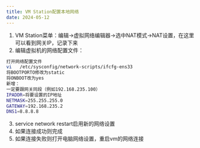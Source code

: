 ```yaml
---
title: VM Station配置本地网络
date: 2024-05-12
---
```


1. VM Station菜单：编辑->虚拟网络编辑器->选中NAT模式->NAT设置，在这里可以看到网关IP，记录下来
2. 编辑虚拟机的网络配置文件：

```bash
打开网络配置文件
vi   /etc/sysconfig/network-scripts/ifcfg-ens33
将BOOTPORTO修改为static
将ONBOOT改为yes
新增：
一定要跟网关同段（例如192.168.235.100）
IPADDR=将要设置的IP地址
NETMASK=255.255.255.0
GATEWAY=192.168.235.2
DNS1=8.8.8.8
```

3. service network restart启用新的网络设置
4. 如果连接成功则完成
5. 如果连接失败则打开电脑网络设置，重启vm的网络连接